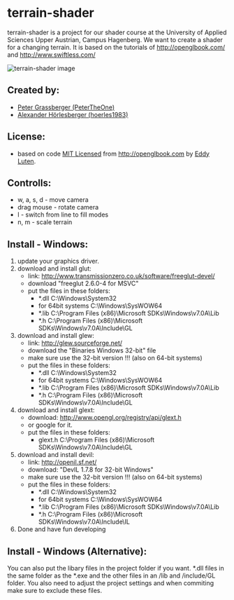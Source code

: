 terrain-shader
==============

terrain-shader is a project for our shader course at the
University of Applied Sciences Upper Austrian, Campus Hagenberg. 
We want to create a shader for a changing terrain. It is based on the 
tutorials of http://openglbook.com/ and http://www.swiftless.com/

![terrain-shader image](https://raw.github.com/PeterTheOne/terrain-shader/master/result_images/001_terrain-shader_fill-line.png "001 terrain-shader")

Created by:
-----------
- [Peter Grassberger (PeterTheOne)](http://petergrassberger.com)
- [Alexander Hörlesberger (hoerles1983)](http://www.hoerles.com/)

License:
--------
- based on code [MIT Licensed](http://www.opensource.org/licenses/mit-license.php) 
	from http://openglbook.com by [Eddy Luten](https://twitter.com/#!/EddyLuten).

Controlls:
----------
- w, a, s, d	- move camera
- drag mouse	- rotate camera
- l				- switch from line to fill modes
- n, m			- scale terrain

Install - Windows:
------------------
1. update your graphics driver.
2. download and install glut:
	- link: http://www.transmissionzero.co.uk/software/freeglut-devel/
	- download "freeglut 2.6.0-4 for MSVC"
	- put the files in these folders:
		- *.dll					C:\Windows\System32
		- for 64bit systems		C:\Windows\SysWOW64
		- *.lib					C:\Program Files (x86)\Microsoft SDKs\Windows\v7.0A\Lib
		- *.h					C:\Program Files (x86)\Microsoft SDKs\Windows\v7.0A\Include\GL
3. download and install glew:
	- link: http://glew.sourceforge.net/
	- download the "Binaries Windows 32-bit" file
	- make sure use the 32-bit version !!! (also on 64-bit systems)
	- put the files in these folders:
		- *.dll					C:\Windows\System32
		- for 64bit systems		C:\Windows\SysWOW64
		- *.lib					C:\Program Files (x86)\Microsoft SDKs\Windows\v7.0A\Lib
		- *.h					C:\Program Files (x86)\Microsoft SDKs\Windows\v7.0A\Include\GL
4. download and install glext:
	- download: http://www.opengl.org/registry/api/glext.h
	- or google for it.
	- put the files in these folders:
		- glext.h				C:\Program Files (x86)\Microsoft SDKs\Windows\v7.0A\Include\GL
5. download and install devil:
	- link: http://openil.sf.net/
	- download: "DevIL 1.7.8 for 32-bit Windows"
	- make sure use the 32-bit version !!! (also on 64-bit systems)
	- put the files in these folders:
		- *.dll					C:\Windows\System32
		- for 64bit systems		C:\Windows\SysWOW64
		- *.lib					C:\Program Files (x86)\Microsoft SDKs\Windows\v7.0A\Lib
		- *.h					C:\Program Files (x86)\Microsoft SDKs\Windows\v7.0A\Include\IL
6. Done and have fun developing

Install - Windows (Alternative):
------------------------------
You can also put the libary files in the project folder if you want.
*.dll files in the same folder as the *.exe
and the other files in an /lib and /include/GL folder.
You also need to adjust the project settings and 
when commiting make sure to exclude these files.

